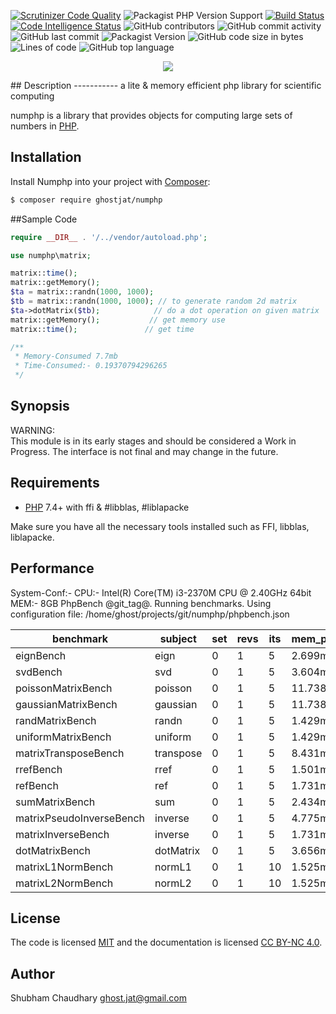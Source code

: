[![Scrutinizer Code Quality](https://scrutinizer-ci.com/g/ghostjat/numphp/badges/quality-score.png?b=main)](https://scrutinizer-ci.com/g/ghostjat/numphp/?branch=main)
![Packagist PHP Version Support](https://img.shields.io/packagist/php-v/ghostjat/numphp)
[![Build Status](https://scrutinizer-ci.com/g/ghostjat/numphp/badges/build.png?b=main)](https://scrutinizer-ci.com/g/ghostjat/numphp/build-status/main)
[![Code Intelligence Status](https://scrutinizer-ci.com/g/ghostjat/numphp/badges/code-intelligence.svg?b=main)](https://scrutinizer-ci.com/code-intelligence)
![GitHub contributors](https://img.shields.io/github/contributors/ghostjat/numphp)
![GitHub commit activity](https://img.shields.io/github/commit-activity/m/ghostjat/numphp)
![GitHub last commit](https://img.shields.io/github/last-commit/ghostjat/numphp)
![Packagist Version](https://img.shields.io/packagist/v/ghostjat/numphp)
![GitHub code size in bytes](https://img.shields.io/github/languages/code-size/ghostjat/numphp)
![Lines of code](https://img.shields.io/tokei/lines/github/ghostjat/numphp)
![GitHub top language](https://img.shields.io/github/languages/top/ghostjat/numphp)
<p align="center">
  <img src="https://github.com/ghostjat/numphp/blob/main/numphp.png">
</p>
## Description
   -----------
a lite &amp; memory efficient  php library for scientific computing

numphp is a library that provides objects for computing large sets of numbers in [PHP](https://php.net).

## Installation
Install Numphp into your project with [Composer](https://getcomposer.org/):
```sh
$ composer require ghostjat/numphp
```
##Sample Code
```php
require __DIR__ . '/../vendor/autoload.php';

use numphp\matrix;

matrix::time();
matrix::getMemory();
$ta = matrix::randn(1000, 1000);    
$tb = matrix::randn(1000, 1000); // to generate random 2d matrix
$ta->dotMatrix($tb);            // do a dot operation on given matrix
matrix::getMemory();           // get memory use
matrix::time();               // get time

/**
 * Memory-Consumed 7.7mb
 * Time-Consumed:- 0.19370794296265
 */
```
Synopsis
--------
WARNING:  
This module is in its early stages and should be considered a Work in Progress.
The interface is not final and may change in the future. 

Requirements
------------
- [PHP](https://php.net) 7.4+ with ffi & #libblas, #liblapacke   

Make sure you have all the necessary tools installed such as FFI, libblas, liblapacke.

Performance
-----------
System-Conf:- 
CPU:- Intel(R) Core(TM) i3-2370M CPU @ 2.40GHz 64bit
MEM:- 8GB
PhpBench @git_tag@. Running benchmarks.
Using configuration file: /home/ghost/projects/git/numphp/phpbench.json

| benchmark                 | subject   | set | revs | its | mem_peak | mode    | rstdev   |
|---------------------------|-----------|-----|------|-----|----------|---------|----------|
| eignBench                 | eign      | 0   | 1    | 5   | 2.699mb  | 0.309s  | ±4.51%   |
| svdBench                  | svd       | 0   | 1    | 5   | 3.604mb  | 0.148s  | ±3.60%   |
| poissonMatrixBench        | poisson   | 0   | 1    | 5   | 11.738mb | 0.105s  | ±7.07%   |
| gaussianMatrixBench       | gaussian  | 0   | 1    | 5   | 11.738mb | 0.112s  | ±17.12%  |
| randMatrixBench           | randn     | 0   | 1    | 5   | 1.429mb  | 0.048s  | ±2.37%   |
| uniformMatrixBench        | uniform   | 0   | 1    | 5   | 1.429mb  | 0.063s  | ±8.16%   |
| matrixTransposeBench      | transpose | 0   | 1    | 5   | 8.431mb  | 0.120s  | ±1.32%   |
| rrefBench                 | rref      | 0   | 1    | 5   | 1.501mb  | 28.513s | ±1.90%   |
| refBench                  | ref       | 0   | 1    | 5   | 1.731mb  | 0.023s  | ±7.24%   |
| sumMatrixBench            | sum       | 0   | 1    | 5   | 2.434mb  | 0.051s  | ±3.59%   |
| matrixPseudoInverseBench  | inverse   | 0   | 1    | 5   | 4.775mb  | 0.222s  | ±13.76%  |
| matrixInverseBench        | inverse   | 0   | 1    | 5   | 1.731mb  | 0.032s  | ±127.50% |
| dotMatrixBench            | dotMatrix | 0   | 1    | 5   | 3.656mb  | 0.013s  | ±27.94%  |
| matrixL1NormBench         | normL1    | 0   | 1    | 10  | 1.525mb  | 0.001s  | ±0.80%   |
| matrixL2NormBench         | normL2    | 0   | 1    | 10  | 1.525mb  | 0.003s  | ±1.63%   |

License
-------
The code is licensed [MIT](LICENSE) and the documentation is licensed [CC BY-NC 4.0](https://creativecommons.org/licenses/by-nc/4.0/).

Author
------
Shubham Chaudhary <ghost.jat@gmail.com>